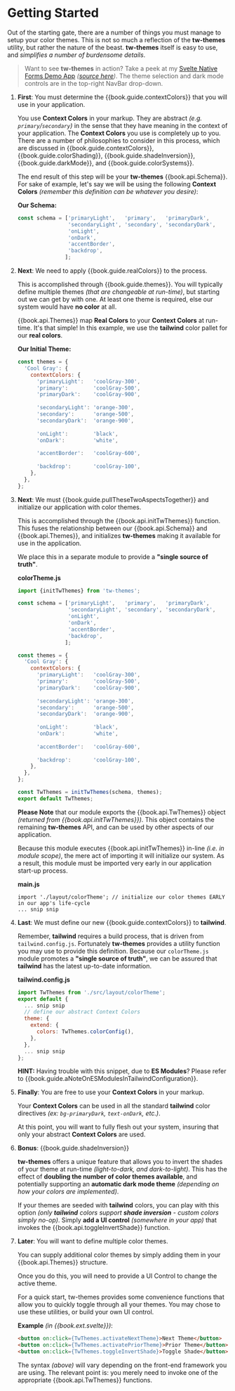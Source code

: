 # Getting Started

Out of the starting gate, there are a number of things you must manage
to setup your color themes.  This is not so much a reflection of the
**tw-themes** utility, but rather the nature of the beast.  **tw-themes** itself
is easy to use, and _simplifies a number of burdensome details_.

> Want to see **tw-themes** in action?  Take a peek at my [Svelte
> Native Forms Demo App](https://svelte-native-forms.js.org/app/)
> _([source
> here](https://github.com/KevinAst/svelte-native-forms/tree/main/src))_.
> The theme selection and dark mode controls are in the top-right
> NavBar drop-down.

1. **First**: You must determine the {{book.guide.contextColors}} that
   you will use in your application.

   You use **Context Colors** in your markup.  They are abstract
   _(e.g. `primary`/`secondary`)_ in the sense that they have meaning
   in the context of your application.  The **Context Colors** you use
   is completely up to you.  There are a number of philosophies to
   consider in this process, which are discussed in
   {{book.guide.contextColors}}, {{book.guide.colorShading}},
   {{book.guide.shadeInversion}}, {{book.guide.darkMode}}, and
   {{book.guide.colorSystems}}.
   
   The end result of this step will be your **tw-themes**
   {{book.api.Schema}}.  For sake of example, let's say we will be
   using the following **Context Colors** _(remember this definition
   can be whatever you desire)_:
   
   **Our Schema:**
   ```js
   const schema = ['primaryLight',   'primary',   'primaryDark',
                   'secondaryLight', 'secondary', 'secondaryDark',
                   'onLight',
                   'onDark',
                   'accentBorder',
                   'backdrop',
                  ];
   ```

2. **Next**: We need to apply {{book.guide.realColors}} to the process.  
   
   This is accomplished through {{book.guide.themes}}.  You will
   typically define multiple themes _(that are changeable at
   run-time)_, but starting out we can get by with one.  At least one
   theme is required, else our system would have **no color** at all.

   {{book.api.Themes}} map **Real Colors** to your **Context Colors**
   at run-time.  It's that simple!  In this example, we use the
   **tailwind** color pallet for our **real colors**.
   
   **Our Initial Theme:**
   ```js
   const themes = {
     'Cool Gray': {
       contextColors: {
         'primaryLight':   'coolGray-300',
         'primary':        'coolGray-500',
         'primaryDark':    'coolGray-900',
         
         'secondaryLight': 'orange-300',
         'secondary':      'orange-500',
         'secondaryDark':  'orange-900',
         
         'onLight':        'black',
         'onDark':         'white',
         
         'accentBorder':   'coolGray-600',
         
         'backdrop':       'coolGray-100',
       },
     },
   };
   ```
   
3. **Next**: We must {{book.guide.pullTheseTwoAspectsTogether}} and
   initialize our application with color themes.
   
   This is accomplished through the {{book.api.initTwThemes}}
   function.  This fuses the relationship between our
   {{book.api.Schema}} and {{book.api.Themes}}, and initializes
   **tw-themes** making it available for use in the application.

   We place this in a separate module to provide a **"single source of
   truth"**.
   
   **colorTheme.js**
   ```js
   import {initTwThemes} from 'tw-themes';
   
   const schema = ['primaryLight',   'primary',   'primaryDark',
                   'secondaryLight', 'secondary', 'secondaryDark',
                   'onLight',
                   'onDark',
                   'accentBorder',
                   'backdrop',
                  ];
   
   const themes = {
     'Cool Gray': {
       contextColors: {
         'primaryLight':   'coolGray-300',
         'primary':        'coolGray-500',
         'primaryDark':    'coolGray-900',
         
         'secondaryLight': 'orange-300',
         'secondary':      'orange-500',
         'secondaryDark':  'orange-900',
         
         'onLight':        'black',
         'onDark':         'white',
         
         'accentBorder':   'coolGray-600',
         
         'backdrop':       'coolGray-100',
       },
     },
   };
   
   const TwThemes = initTwThemes(schema, themes);
   export default TwThemes;
   ```

   **Please Note** that our module exports the {{book.api.TwThemes}}
   object _(returned from {{book.api.initTwThemes}})_.  This object
   contains the remaining **tw-themes** API, and can be used by other
   aspects of our application.

   Because this module executes {{book.api.initTwThemes}} in-line
   _(i.e. in module scope)_, the mere act of importing it will
   initialize our system.  As a result, this module must be imported
   very early in our application start-up process.
   
   **main.js**
   ```
   import './layout/colorTheme'; // initialize our color themes EARLY in our app's life-cycle
   ... snip snip
   ```
   
4. **Last**: We must define our new {{book.guide.contextColors}} to **tailwind**.
   
   Remember, **tailwind** requires a build process, that is driven
   from `tailwind.config.js`.  Fortunately **tw-themes** provides a
   utility function you may use to provide this definition.  Because
   our `colorTheme.js` module promotes a **"single source of truth"**,
   we can be assured that **tailwind** has the latest up-to-date
   information.
   
   **tailwind.config.js**
   ```js
   import TwThemes from './src/layout/colorTheme';
   export default {
     ... snip snip
     // define our abstract Context Colors
     theme: {
       extend: {
         colors: TwThemes.colorConfig(),
       },
     },
     ... snip snip
   };
   ```

   **HINT:** Having trouble with this snippet, due to **ES Modules**?
   Please refer to {{book.guide.aNoteOnESModulesInTailwindConfiguration}}.
   
5. **Finally**: You are free to use your **Context Colors** in your markup.
   
   Your **Context Colors** can be used in all the standard
   **tailwind** color directives _(ex: `bg-primaryDark`,
   `text-onDark`, etc.)_.
   
   At this point, you will want to fully flesh out your system,
   insuring that only your abstract **Context Colors** are used.

6. **Bonus**: {{book.guide.shadeInversion}}

   **tw-themes** offers a unique feature that allows you to invert the
   shades of your theme at run-time _(light-to-dark, and
   dark-to-light)_.  This has the effect of **doubling the number of
   color themes available**, and potentially supporting an **automatic
   dark mode theme** _(depending on how your colors are implemented)_.

   If your themes are seeded with **tailwind** colors, you can play
   with this option _(only **tailwind** colors support **shade
   inversion** - custom colors simply no-op)_.  Simply **add a UI
   control** _(somewhere in your app)_ that invokes the
   {{book.api.toggleInvertShade}} function.

7. **Later**: You will want to define multiple color themes.
   
   You can supply additional color themes by simply adding them in
   your {{book.api.Themes}} structure.
   
   Once you do this, you will need to provide a UI Control to change
   the active theme.

   For a quick start, tw-themes provides some convenience functions
   that allow you to quickly toggle through all your themes.  You may
   chose to use these utilities, or build your own UI control.

   **Example** _(in {{book.ext.svelte}})_:
   ```html
   <button on:click={TwThemes.activateNextTheme}>Next Theme</button>
   <button on:click={TwThemes.activatePriorTheme}>Prior Theme</button>
   <button on:click={TwThemes.toggleInvertShade}>Toggle Shade</button>
   ```

   The syntax _(above)_ will vary depending on the front-end framework
   you are using.  The relevant point is: you merely need to invoke
   one of the appropriate {{book.api.TwThemes}} functions.
